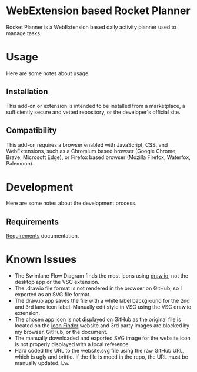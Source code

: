 # WebExtension based Rocket Planner

Rocket Planner is a WebExtension based daily activity planner used to manage tasks.

# Usage

Here are some notes about usage.

## Installation

This add-on or extension is intended to be installed from a marketplace, a sufficiently secure and vetted repository, or the developer's official site.

## Compatibility

This add-on requires a browser enabled with JavaScript, CSS, and WebExtensions, such as a Chromium based browser (Google Chrome, Brave, Microsoft Edge), or Firefox based browser (Mozilla Firefox, Waterfox, Palemoon).

# Development

Here are some notes about the development process.

## Requirements

[Requirements](docs/Requirements.md) documentation.

# Known Issues

- The Swimlane Flow Diagram finds the most icons using [draw.io](https://app.diagrams.net/), not the desktop app or the VSC extension.
- The .drawio file format is not rendered in the browser on GitHub, so I exported as an SVG file format.
- The draw.io app saves the file with a white label background for the 2nd and 3rd lane icon label. Manually edit style in VSC using the VSC draw.io extension.
- The chosen app icon is not displayed on GitHub as the original file is located on the [Icon Finder](https://www.iconfinder.com/) website and 3rd party images are blocked by my browser, GitHub, or the document.
- The manually downloaded and exported SVG image for the website icon is not properly displayed with a local reference.
- Hard coded the URL to the website.svg file using the raw GitHub URL, which is ugly and brittle. If the file is moed in the repo, the URL must be manually updated. Ew.
